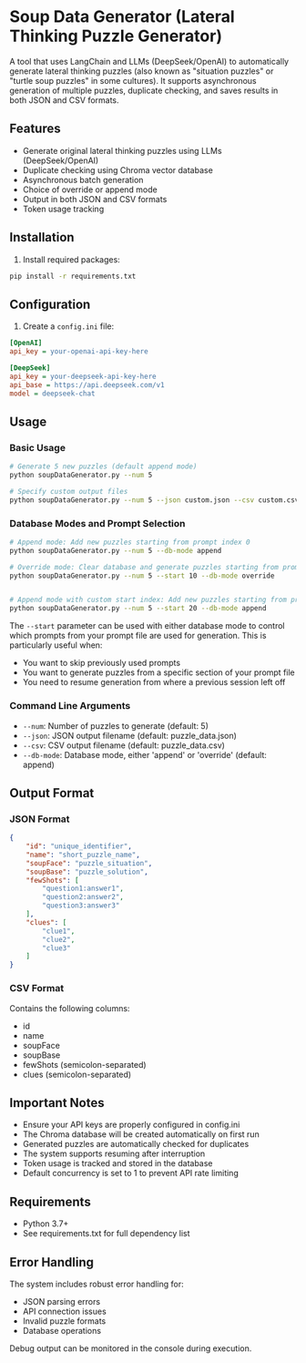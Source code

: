# Soup Data Generator (Lateral Thinking Puzzle Generator)

A tool that uses LangChain and LLMs (DeepSeek/OpenAI) to automatically generate lateral thinking puzzles (also known as "situation puzzles" or "turtle soup puzzles" in some cultures). It supports asynchronous generation of multiple puzzles, duplicate checking, and saves results in both JSON and CSV formats.

## Features

- Generate original lateral thinking puzzles using LLMs (DeepSeek/OpenAI)
- Duplicate checking using Chroma vector database
- Asynchronous batch generation
- Choice of override or append mode
- Output in both JSON and CSV formats
- Token usage tracking

## Installation

1. Install required packages:
```bash
pip install -r requirements.txt
```

## Configuration

1. Create a `config.ini` file:
```ini
[OpenAI]
api_key = your-openai-api-key-here

[DeepSeek]
api_key = your-deepseek-api-key-here
api_base = https://api.deepseek.com/v1
model = deepseek-chat
```

## Usage

### Basic Usage

```bash
# Generate 5 new puzzles (default append mode)
python soupDataGenerator.py --num 5

# Specify custom output files
python soupDataGenerator.py --num 5 --json custom.json --csv custom.csv
```

### Database Modes and Prompt Selection

```bash
# Append mode: Add new puzzles starting from prompt index 0
python soupDataGenerator.py --num 5 --db-mode append

# Override mode: Clear database and generate puzzles starting from prompt index 10
python soupDataGenerator.py --num 5 --start 10 --db-mode override


# Append mode with custom start index: Add new puzzles starting from prompt index 20
python soupDataGenerator.py --num 5 --start 20 --db-mode append
```

The `--start` parameter can be used with either database mode to control which prompts from your prompt file are used for generation. This is particularly useful when:
- You want to skip previously used prompts
- You want to generate puzzles from a specific section of your prompt file
- You need to resume generation from where a previous session left off

### Command Line Arguments

- `--num`: Number of puzzles to generate (default: 5)
- `--json`: JSON output filename (default: puzzle_data.json)
- `--csv`: CSV output filename (default: puzzle_data.csv)
- `--db-mode`: Database mode, either 'append' or 'override' (default: append)

## Output Format

### JSON Format
```json
{
    "id": "unique_identifier",
    "name": "short_puzzle_name",
    "soupFace": "puzzle_situation",
    "soupBase": "puzzle_solution",
    "fewShots": [
        "question1:answer1",
        "question2:answer2",
        "question3:answer3"
    ],
    "clues": [
        "clue1",
        "clue2",
        "clue3"
    ]
}
```

### CSV Format
Contains the following columns:
- id
- name
- soupFace
- soupBase
- fewShots (semicolon-separated)
- clues (semicolon-separated)

## Important Notes

- Ensure your API keys are properly configured in config.ini
- The Chroma database will be created automatically on first run
- Generated puzzles are automatically checked for duplicates
- The system supports resuming after interruption
- Token usage is tracked and stored in the database
- Default concurrency is set to 1 to prevent API rate limiting

## Requirements

- Python 3.7+
- See requirements.txt for full dependency list

## Error Handling

The system includes robust error handling for:
- JSON parsing errors
- API connection issues
- Invalid puzzle formats
- Database operations

Debug output can be monitored in the console during execution.